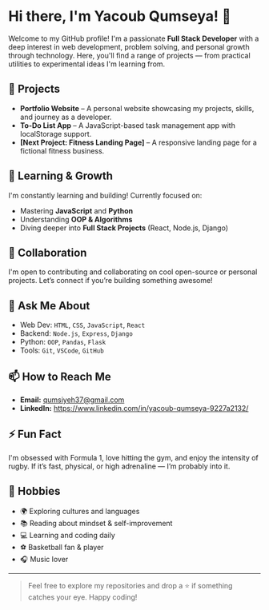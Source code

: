 # Hi there, I'm Yacoub Qumseya! 👋

Welcome to my GitHub profile! I'm a passionate **Full Stack Developer** with a deep interest in web development, problem solving, and personal growth through technology. Here, you'll find a range of projects — from practical utilities to experimental ideas I'm learning from.

## 🔭 Projects

- **Portfolio Website** – A personal website showcasing my projects, skills, and journey as a developer.
- **To-Do List App** – A JavaScript-based task management app with localStorage support.
- **[Next Project: Fitness Landing Page]** – A responsive landing page for a fictional fitness business.

## 🌱 Learning & Growth

I'm constantly learning and building! Currently focused on:

- Mastering **JavaScript** and **Python**
- Understanding **OOP & Algorithms**
- Diving deeper into **Full Stack Projects** (React, Node.js, Django)

## 👯 Collaboration

I'm open to contributing and collaborating on cool open-source or personal projects. Let’s connect if you’re building something awesome!

## 💬 Ask Me About

- Web Dev: `HTML`, `CSS`, `JavaScript`, `React`
- Backend: `Node.js`, `Express`, `Django`
- Python: `OOP`, `Pandas`, `Flask`
- Tools: `Git`, `VSCode`, `GitHub`


## 📫 How to Reach Me

- **Email:** qumsiyeh37@gmail.com
- **LinkedIn:** https://www.linkedin.com/in/yacoub-qumseya-9227a2132/

## ⚡ Fun Fact
I'm obsessed with Formula 1, love hitting the gym, and enjoy the intensity of rugby. If it’s fast, physical, or high adrenaline — I’m probably into it.

## 🎯 Hobbies

- 🌍 Exploring cultures and languages  
- 📚 Reading about mindset & self-improvement  
- 💻 Learning and coding daily  
- ⚽ Basketball fan & player  
- 🎧 Music lover

---

> Feel free to explore my repositories and drop a ⭐ if something catches your eye. Happy coding!
